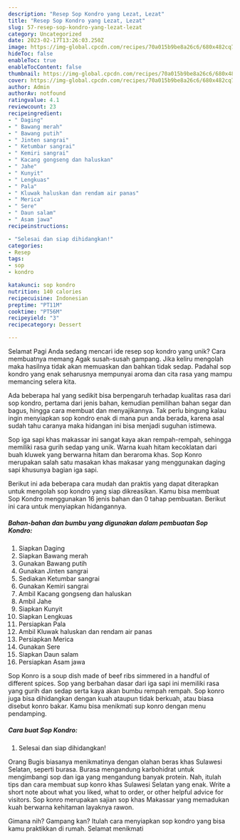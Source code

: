 ```yaml
---
description: "Resep Sop Kondro yang Lezat, Lezat"
title: "Resep Sop Kondro yang Lezat, Lezat"
slug: 57-resep-sop-kondro-yang-lezat-lezat
category: Uncategorized
date: 2023-02-17T13:26:03.250Z
image: https://img-global.cpcdn.com/recipes/70a015b9be8a26c6/680x482cq70/sop-kondro-foto-resep-utama.jpg
hideToc: false
enableToc: true
enableTocContent: false
thumbnail: https://img-global.cpcdn.com/recipes/70a015b9be8a26c6/680x482cq70/sop-kondro-foto-resep-utama.jpg
cover: https://img-global.cpcdn.com/recipes/70a015b9be8a26c6/680x482cq70/sop-kondro-foto-resep-utama.jpg
author: Admin
authorAv: notfound
ratingvalue: 4.1
reviewcount: 23
recipeingredient:
- " Daging"
- " Bawang merah"
- " Bawang putih"
- " Jinten sangrai"
- " Ketumbar sangrai"
- " Kemiri sangrai"
- " Kacang gongseng dan haluskan"
- " Jahe"
- " Kunyit"
- " Lengkuas"
- " Pala"
- " Kluwak haluskan dan rendam air panas"
- " Merica"
- " Sere"
- " Daun salam"
- " Asam jawa"
recipeinstructions:

- "Selesai dan siap dihidangkan!"
categories:
- Resep
tags:
- sop
- kondro

katakunci: sop kondro 
nutrition: 140 calories
recipecuisine: Indonesian
preptime: "PT11M"
cooktime: "PT56M"
recipeyield: "3"
recipecategory: Dessert

---
```



Selamat Pagi Anda sedang mencari ide resep sop kondro yang unik? Cara membuatnya memang Agak susah-susah gampang. Jika keliru mengolah maka hasilnya tidak akan memuaskan dan bahkan tidak sedap. Padahal sop kondro yang enak seharusnya mempunyai aroma dan cita rasa yang mampu memancing selera kita.


Ada beberapa hal yang sedikit bisa berpengaruh terhadap kualitas rasa dari sop kondro, pertama dari jenis bahan, kemudian pemilihan bahan segar dan bagus, hingga cara membuat dan menyajikannya. Tak perlu bingung kalau ingin menyiapkan sop kondro enak di mana pun anda berada, karena asal sudah tahu caranya maka hidangan ini bisa menjadi suguhan istimewa.

Sop iga sapi khas makassar ini sangat kaya akan rempah-rempah, sehingga memiliki rasa gurih sedap yang unik. Warna kuah hitam kecoklatan dari buah kluwek yang berwarna hitam dan beraroma khas. Sop Konro merupakan salah satu masakan khas makasar yang menggunakan daging sapi khusunya bagian iga sapi.


Berikut ini ada beberapa cara mudah dan praktis yang dapat diterapkan untuk mengolah sop kondro yang siap dikreasikan. Kamu bisa membuat Sop Kondro menggunakan 16 jenis bahan dan 0 tahap pembuatan. Berikut ini cara untuk menyiapkan hidangannya.

<!--inarticleads1-->

##### Bahan-bahan dan bumbu yang digunakan dalam pembuatan Sop Kondro:

1. Siapkan  Daging
1. Siapkan  Bawang merah
1. Gunakan  Bawang putih
1. Gunakan  Jinten sangrai
1. Sediakan  Ketumbar sangrai
1. Gunakan  Kemiri sangrai
1. Ambil  Kacang gongseng dan haluskan
1. Ambil  Jahe
1. Siapkan  Kunyit
1. Siapkan  Lengkuas
1. Persiapkan  Pala
1. Ambil  Kluwak haluskan dan rendam air panas
1. Persiapkan  Merica
1. Gunakan  Sere
1. Siapkan  Daun salam
1. Persiapkan  Asam jawa


Sop Konro is a soup dish made of beef ribs simmered in a handful of different spices. Sop yang berbahan dasar dari iga sapi ini memiliki rasa yang gurih dan sedap serta kaya akan bumbu rempah rempah. Sop konro juga bisa dihidangkan dengan kuah ataupun tidak berkuah, atau biasa disebut konro bakar. Kamu bisa menikmati sup konro dengan menu pendamping. 

<!--inarticleads2-->

##### Cara buat Sop Kondro:


1. Selesai dan siap dihidangkan!

Orang Bugis biasanya menikmatinya dengan olahan beras khas Sulawesi Selatan, seperti burasa. Burasa mengandung karbohidrat untuk mengimbangi sop dan iga yang mengandung banyak protein. Nah, itulah tips dan cara membuat sup konro khas Sulawesi Selatan yang enak. Write a short note about what you liked, what to order, or other helpful advice for visitors. Sop konro merupakan sajian sop khas Makassar yang memadukan kuah berwarna kehitaman layaknya rawon. 

Gimana nih? Gampang kan? Itulah cara menyiapkan sop kondro yang bisa kamu praktikkan di rumah. Selamat menikmati
